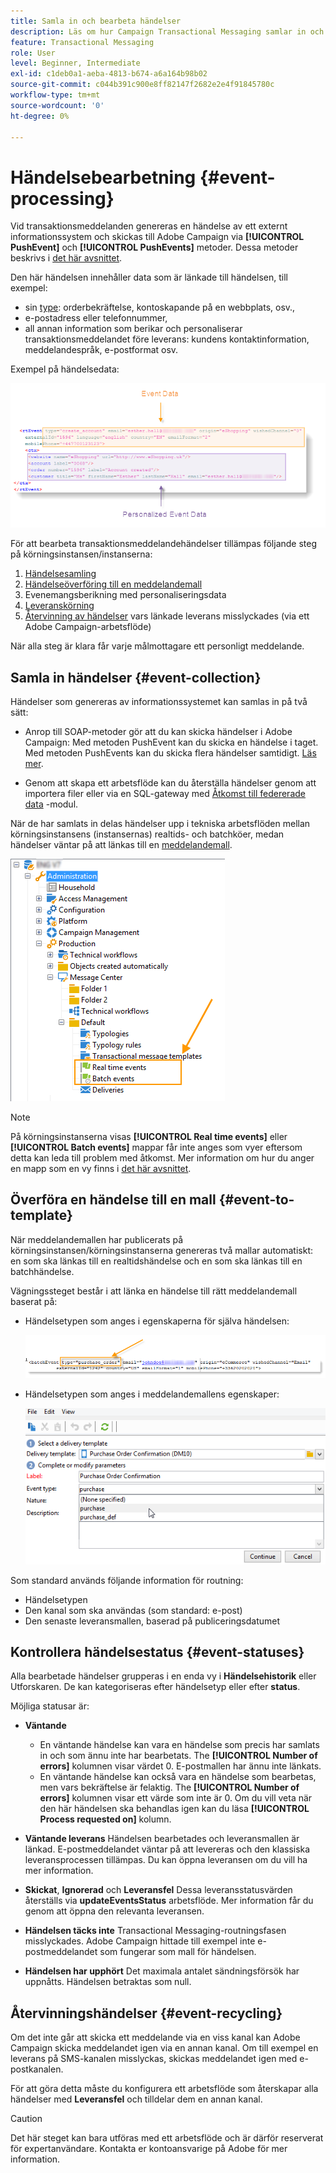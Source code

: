 ```yaml
---
title: Samla in och bearbeta händelser
description: Läs om hur Campaign Transactional Messaging samlar in och bearbetar händelser
feature: Transactional Messaging
role: User
level: Beginner, Intermediate
exl-id: c1deb0a1-aeba-4813-b674-a6a164b98b02
source-git-commit: c044b391c900e8ff82147f2682e2e4f91845780c
workflow-type: tm+mt
source-wordcount: '0'
ht-degree: 0%

---
```


# Händelsebearbetning {#event-processing}

Vid transaktionsmeddelanden genereras en händelse av ett externt informationssystem och skickas till Adobe Campaign via **[!UICONTROL PushEvent]** och **[!UICONTROL PushEvents]** metoder. Dessa metoder beskrivs i [det här avsnittet](event-description.md).

Den här händelsen innehåller data som är länkade till händelsen, till exempel:

* sin [type](transactional.md#create-event-types): orderbekräftelse, kontoskapande på en webbplats, osv.,
* e-postadress eller telefonnummer,
* all annan information som berikar och personaliserar transaktionsmeddelandet före leverans: kundens kontaktinformation, meddelandespråk, e-postformat osv.

Exempel på händelsedata:

![](assets/mc-event-request.png)

För att bearbeta transaktionsmeddelandehändelser tillämpas följande steg på körningsinstansen/instanserna:

1. [Händelsesamling](#event-collection)
1. [Händelseöverföring till en meddelandemall](#routing-towards-a-template)
1. Evenemangsberikning med personaliseringsdata
1. [Leveranskörning](delivery-execution.md)
1. [Återvinning av händelser](#event-recycling) vars länkade leverans misslyckades (via ett Adobe Campaign-arbetsflöde)

När alla steg är klara får varje målmottagare ett personligt meddelande.

## Samla in händelser {#event-collection}

Händelser som genereras av informationssystemet kan samlas in på två sätt:

* Anrop till SOAP-metoder gör att du kan skicka händelser i Adobe Campaign: Med metoden PushEvent kan du skicka en händelse i taget. Med metoden PushEvents kan du skicka flera händelser samtidigt. [Läs mer](event-description.md).

* Genom att skapa ett arbetsflöde kan du återställa händelser genom att importera filer eller via en SQL-gateway med [Åtkomst till federerade data](../connect/fda.md) -modul.

När de har samlats in delas händelser upp i tekniska arbetsflöden mellan körningsinstansens (instansernas) realtids- och batchköer, medan händelser väntar på att länkas till en [meddelandemall](transactional-template.md).

![](assets/mc-event-queues.png)

>[!NOTE]
>
>På körningsinstanserna visas **[!UICONTROL Real time events]** eller **[!UICONTROL Batch events]** mappar får inte anges som vyer eftersom detta kan leda till problem med åtkomst. Mer information om hur du anger en mapp som en vy finns i [det här avsnittet](../audiences/folders-and-views.md#turn-a-folder-to-a-view).

## Överföra en händelse till en mall {#event-to-template}

När meddelandemallen har publicerats på körningsinstansen/körningsinstanserna genereras två mallar automatiskt: en som ska länkas till en realtidshändelse och en som ska länkas till en batchhändelse.

Vägningssteget består i att länka en händelse till rätt meddelandemall baserat på:

* Händelsetypen som anges i egenskaperna för själva händelsen:

   ![](assets/event-type-sample.png)

* Händelsetypen som anges i meddelandemallens egenskaper:

   ![](assets/event-type-select.png)

Som standard används följande information för routning:

* Händelsetypen
* Den kanal som ska användas (som standard: e-post)
* Den senaste leveransmallen, baserad på publiceringsdatumet

## Kontrollera händelsestatus {#event-statuses}

Alla bearbetade händelser grupperas i en enda vy i **Händelsehistorik** eller Utforskaren. De kan kategoriseras efter händelsetyp eller efter **status**.

Möjliga statusar är:

* **Väntande**

   * En väntande händelse kan vara en händelse som precis har samlats in och som ännu inte har bearbetats. The **[!UICONTROL Number of errors]** kolumnen visar värdet 0. E-postmallen har ännu inte länkats.
   * En väntande händelse kan också vara en händelse som bearbetas, men vars bekräftelse är felaktig. The **[!UICONTROL Number of errors]** kolumnen visar ett värde som inte är 0. Om du vill veta när den här händelsen ska behandlas igen kan du läsa **[!UICONTROL Process requested on]** kolumn.

* **Väntande leverans**
Händelsen bearbetades och leveransmallen är länkad. E-postmeddelandet väntar på att levereras och den klassiska leveransprocessen tillämpas. Du kan öppna leveransen om du vill ha mer information.
* **Skickat**, **Ignorerad** och **Leveransfel**
Dessa leveransstatusvärden återställs via 
**updateEventsStatus** arbetsflöde. Mer information får du genom att öppna den relevanta leveransen.
* **Händelsen täcks inte**
Transactional Messaging-routningsfasen misslyckades. Adobe Campaign hittade till exempel inte e-postmeddelandet som fungerar som mall för händelsen.
* **Händelsen har upphört**
Det maximala antalet sändningsförsök har uppnåtts. Händelsen betraktas som null.

## Återvinningshändelser {#event-recycling}

Om det inte går att skicka ett meddelande via en viss kanal kan Adobe Campaign skicka meddelandet igen via en annan kanal. Om till exempel en leverans på SMS-kanalen misslyckas, skickas meddelandet igen med e-postkanalen.

För att göra detta måste du konfigurera ett arbetsflöde som återskapar alla händelser med **Leveransfel** och tilldelar dem en annan kanal.

>[!CAUTION]
>
>Det här steget kan bara utföras med ett arbetsflöde och är därför reserverat för expertanvändare. Kontakta er kontoansvarige på Adobe för mer information.
